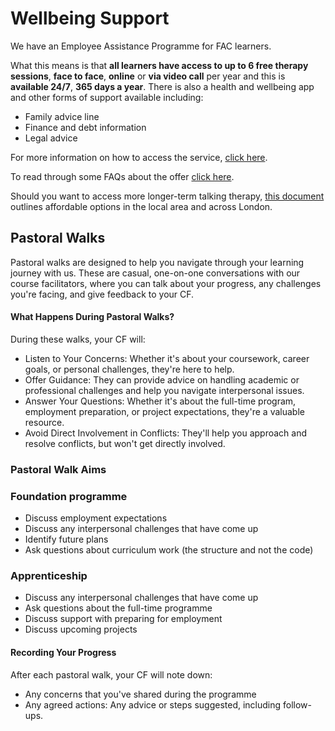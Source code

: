 # Wellbeing Support

We have an Employee Assistance Programme for FAC learners.

What this means is that **all learners have access to up to 6 free therapy sessions**, **face to face**, **online** or **via video call** per year and this is **available 24/7**, **365 days a year**. There is also a health and wellbeing app and other forms of support available including:

- Family advice line
- Finance and debt information
- Legal advice

For more information on how to access the service, [click here](https://drive.google.com/file/d/1Xmw83OXpxHuE7HtdvTAK-SzhAWqI_Zm7/view?usp=sharing).

To read through some FAQs about the offer [click here](https://drive.google.com/file/d/1JN10nw_oHErXOX7vmf8AxXQTh2HgLCFR/view?usp=sharing).

Should you want to access more longer-term talking therapy, [this document](https://drive.google.com/file/d/1PmweEJYtt5uk2rv8TG3QpdLjj1SN_mfd/view?usp=sharing) outlines affordable options in the local area and across London.

## Pastoral Walks

Pastoral walks are designed to help you navigate through your learning journey with us. These are casual, one-on-one conversations with our course facilitators, where you can talk about your progress, any challenges you're facing, and give feedback to your CF.

#### What Happens During Pastoral Walks?

During these walks, your CF will:

- Listen to Your Concerns: Whether it's about your coursework, career goals, or personal challenges, they're here to help.
- Offer Guidance: They can provide advice on handling academic or professional challenges and help you navigate interpersonal issues.
- Answer Your Questions: Whether it's about the full-time program, employment preparation, or project expectations, they're a valuable resource.
- Avoid Direct Involvement in Conflicts: They'll help you approach and resolve conflicts, but won't get directly involved.

### Pastoral Walk Aims

### Foundation programme

- Discuss employment expectations
- Discuss any interpersonal challenges that have come up
- Identify future plans
- Ask questions about curriculum work (the structure and not the code)

### Apprenticeship

- Discuss any interpersonal challenges that have come up
- Ask questions about the full-time programme
- Discuss support with preparing for employment
- Discuss upcoming projects

#### Recording Your Progress

After each pastoral walk, your CF will note down:

- Any concerns that you've shared during the programme
- Any agreed actions: Any advice or steps suggested, including follow-ups.
